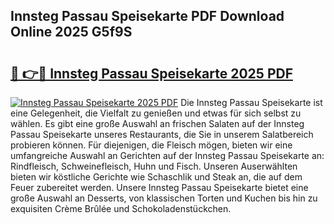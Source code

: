 ## Innsteg Passau Speisekarte PDF Download Online 2025 G5f9S

# <h2><a href="http://gc5miv.nevu.top/?p=Innsteg+Passau+Speisekarte">🔗 👉🔴 Innsteg Passau Speisekarte 2025 PDF</a></h2>

[![Innsteg Passau Speisekarte 2025 PDF](https://i.imgur.com/dBaPXMq.png)](http://gc5miv.nevu.top/?p=Innsteg+Passau+Speisekarte)
Die Innsteg Passau Speisekarte ist eine Gelegenheit, die Vielfalt zu genießen und etwas für sich selbst zu wählen. Es gibt eine große Auswahl an frischen Salaten auf der Innsteg Passau Speisekarte unseres Restaurants, die Sie in unserem Salatbereich probieren können. Für diejenigen, die Fleisch mögen, bieten wir eine umfangreiche Auswahl an Gerichten auf der Innsteg Passau Speisekarte an: Rindfleisch, Schweinefleisch, Huhn und Fisch. Unseren Auserwählten bieten wir köstliche Gerichte wie Schaschlik und Steak an, die auf dem Feuer zubereitet werden. Unsere Innsteg Passau Speisekarte bietet eine große Auswahl an Desserts, von klassischen Torten und Kuchen bis hin zu exquisiten Crème Brûlée und Schokoladenstückchen.
